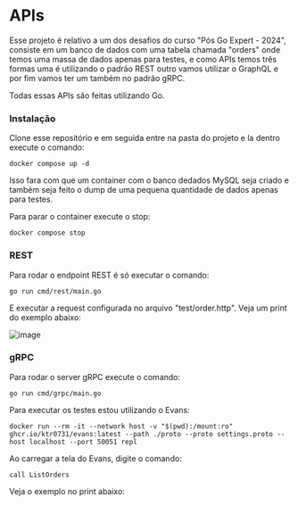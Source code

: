 # APIs

Esse projeto é relativo a um dos desafios do curso "Pós Go Expert - 2024", consiste em um banco de dados com uma tabela chamada "orders" onde temos uma massa de dados apenas para testes, e como APIs temos três formas uma é utilizando o padrão REST outro vamos utilizar o GraphQL e por fim vamos ter um também no padrão gRPC.

Todas essas APIs são feitas utilizando Go.

### Instalação

Clone esse repositório e em seguida entre na pasta do projeto e la dentro execute o comando:

```
docker compose up -d
```

Isso fara com que um container com o banco dedados MySQL seja criado e também seja feito o dump de uma pequena quantidade de dados apenas para testes.

Para parar o container execute o stop:

```
docker compose stop
```

### REST

Para rodar o endpoint REST é só executar o comando:

```
go run cmd/rest/main.go
```

E executar a request configurada no arquivo "test/order.http". Veja um print do exemplo abaixo:

![image](https://github.com/user-attachments/assets/79b40759-f91f-4dab-97a4-ae9393994b91)

### gRPC

Para rodar o server gRPC execute o comando:

```
go run cmd/grpc/main.go
```

Para executar os testes estou utilizando o Evans:

```
docker run --rm -it --network host -v "$(pwd):/mount:ro" ghcr.io/ktr0731/evans:latest --path ./proto --proto settings.proto --host localhost --port 50051 repl
```

Ao carregar a tela do Evans, digite o comando:

```
call ListOrders
```

Veja o exemplo no print abaixo: